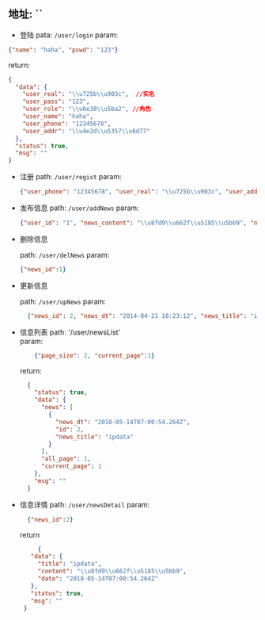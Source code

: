 ## 地址: ``

- 登陆
 pata: `/user/login`
 param:
 ```json
{"name": "haha", "pswd": "123"}
```
return: 
```json
{
  "data": {
    "user_real": "\\u725b\\u903c",  //实名
    "user_pass": "123",
    "user_role": "\\u6e38\\u5ba2", //角色
    "user_name": "haha",
    "user_phone": "12345678",
    "user_addr": "\\u4e2d\\u5357\\u6d77"
  },
  "status": true,
  "msg": ""
}
```

- 注册
  path: `/user/regist`
  param: 
  ```json
  {"user_phone": "12345678", "user_real": "\\u725b\\u903c", "user_addr": "\\u4e2d\\u5357\\u6d77", "user_pass": "123", "user_role": "\\u6e38\\u5ba2", "user_name": "haha"}
    ```
- 发布信息
    path: `/user/addNews`
    param: 
    ```json
    {"user_id": "1", "news_content": "\\u8fd9\\u662f\\u5185\\u5bb9", "news_title": "\\u8fd9\\u662f\\u6807\\u9898"}
    ```
    
- 删除信息

    path: `/user/delNews`
    param: 
    ```json
    {"news_id":1}
    ```
- 更新信息
  
  path: `/user/upNews`
  param: 
  ```json
    {"news_id": 2, "news_dt": "2014-04-21 18:23:12", "news_title": "ipdata"}
    ```
    
- 信息列表
  path: '/user/newsList'  
  param: 
  ```json
      {"page_size": 2, "current_page":1}
  ```
  return:
  ```json
    {
      "status": true,
      "data": {
        "news": [
          {
            "news_dt": "2018-05-14T07:00:54.264Z",
            "id": 2,
            "news_title": "ipdata"
          }
        ],
        "all_page": 1,
        "current_page": 1
      },
      "msg": ""
    }
    ```
- 信息详情
  path: `/user/newsDetail`
  param: 
  ```json
    {"news_id":2}
  ```
   return 
   ```json
        {
      "data": {
        "title": "ipdata",
        "content": "\\u8fd9\\u662f\\u5185\\u5bb9",
        "date": "2018-05-14T07:00:54.264Z"
      },
      "status": true,
      "msg": ""
    }
    ```